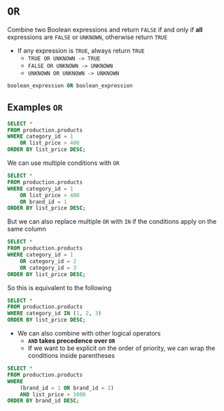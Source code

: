 # `OR`

Combine two Boolean expressions and return `FALSE` if and only if **all** expressions are `FALSE` or `UNKNOWN`, otherwise return `TRUE`

- If any expression is `TRUE`, always return `TRUE`
  - `TRUE OR UNKNOWN -> TRUE`
  - `FALSE OR UNKNOWN -> UNKNOWN`
  - `UNKNOWN OR UNKNOWN -> UNKNOWN`

```sql
boolean_expression OR boolean_expression
```

## Examples `OR`

```sql
SELECT *
FROM production.products
WHERE category_id = 1
    OR list_price > 400
ORDER BY list_price DESC;
```

We can use multiple conditions with `OR`

```sql
SELECT *
FROM production.products
WHERE category_id = 1
    OR list_price > 400
    OR brand_id = 1
ORDER BY list_price DESC;
```

But we can also replace multiple `OR` with `IN` if the conditions apply on the same column

```sql
SELECT *
FROM production.products
WHERE category_id = 1
    OR category_id = 2
    OR category_id = 3
ORDER BY list_price DESC;
```

So this is equivalent to the following

```sql
SELECT *
FROM production.products
WHERE category_id IN (1, 2, 3)
ORDER BY list_price DESC;
```

- We can also combine with other logical operators
  - **`AND` takes precedence over `OR`**
  - If we want to be explicit on the order of priority, we can wrap the conditions inside parentheses

```sql
SELECT *
FROM production.products
WHERE 
    (brand_id = 1 OR brand_id = 2)
    AND list_price > 1000
ORDER BY brand_id DESC;
```
